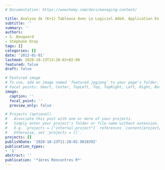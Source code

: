```yaml
---
# Documentation: https://wowchemy.com/docs/managing-content/

title: Analyse de (K+1) Tableaux Avec Le Logiciel Ade4. Application En Épidḿiologie
subtitle: ''
summary: ''
authors:
- S. Bougeard
- Stéphane Dray
tags: []
categories: []
date: '2012-01-01'
lastmod: 2020-10-23T13:28:03+02:00
featured: false
draft: false

# Featured image
# To use, add an image named `featured.jpg/png` to your page's folder.
# Focal points: Smart, Center, TopLeft, Top, TopRight, Left, Right, BottomLeft, Bottom, BottomRight.
image:
  caption: ''
  focal_point: ''
  preview_only: false

# Projects (optional).
#   Associate this post with one or more of your projects.
#   Simply enter your project's folder or file name without extension.
#   E.g. `projects = ["internal-project"]` references `content/project/deep-learning/index.md`.
#   Otherwise, set `projects = []`.
projects: []
publishDate: '2020-10-23T11:28:02.981839Z'
publication_types:
- '1'
abstract: ''
publication: '*1ères Rencontres R*'
---
```

